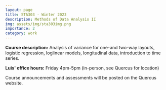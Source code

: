 ```yaml
---
layout: page
title: STA303 - Winter 2023
description: Methods of Data Analysis II
img: assets/img/sta303img.png
importance: 2
category: work
---
```


**Course description:** Analysis of variance for one-and two-way layouts, logistic regression, loglinear models, longitudinal data, introduction to time series.

**Luis' office hours:** Friday 4pm-5pm (in-person, see Quercus for location)

Course announcements and assessments will be posted on the Quercus website. 
